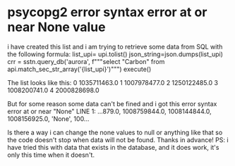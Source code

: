 
# psycopg2 error syntax error at or near None value

i have created this list and i am trying to retrieve some data from SQL with the following formula:
 list_upi= upi.tolist()
 json_string=json.dumps(list_upi)
 crr = sstn.query_db('aurora', f"""select "Carbon" from api.match_sec_str_array('{list_upi}')""")
 execute()

The list looks like this:
 0        1035711463.0
 1        1007978477.0
 2        1250122485.0
 3        1008200741.0
 4        2000828698.0

But for some reason some data can't be fined and i got this error
 syntax error at or near "None"
 LINE 1: ...879.0, 1008759844.0, 1008144844.0, 1008156925.0, 'None', 100...
        

Is there a way i can change the none values to null or anything like that so the code doesn't stop when data will not be found. Thanks in advance!
PS: i have tried this with data that exists in the database, and it does work, it's only this time when it doesn't.

        